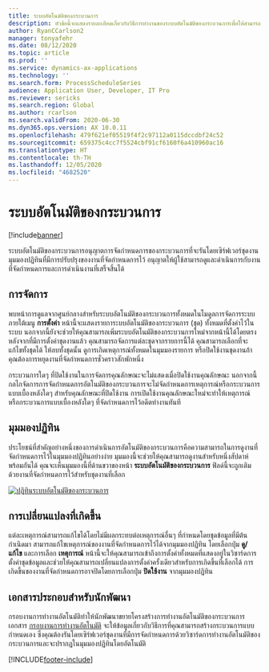 ```yaml
---
title: ระบบอัตโนมัติของกระบวนการ
description: หัวข้อนี้จะแสดงรายละเอียดเกี่ยวกับวิธีการทำงานของระบบอัตโนมัติของกระบวนการเพื่อให้สามารถจัดกำหนดการของกระบวนการที่จะรันโดยเซิร์ฟเวอร์ชุดงานได้อย่างง่าย
author: RyanCCarlson2
manager: tonyafehr
ms.date: 08/12/2020
ms.topic: article
ms.prod: ''
ms.service: dynamics-ax-applications
ms.technology: ''
ms.search.form: ProcessScheduleSeries
audience: Application User, Developer, IT Pro
ms.reviewer: sericks
ms.search.region: Global
ms.author: rcarlson
ms.search.validFrom: 2020-06-30
ms.dyn365.ops.version: AX 10.0.11
ms.openlocfilehash: 479f621ef05519f4f2c97112a0115dccdbf24c52
ms.sourcegitcommit: 659375c4cc7f5524cbf91cf6160f6a410960ac16
ms.translationtype: HT
ms.contentlocale: th-TH
ms.lasthandoff: 12/05/2020
ms.locfileid: "4682520"
---
```

# <a name="process-automation"></a>ระบบอัตโนมัติของกระบวนการ

[!include[banner](../includes/banner.md)]

ระบบอัตโนมัติของกระบวนการอนุญาตการจัดกำหนดการของกระบวนการที่จะรันโดยเซิร์ฟเวอร์ชุดงาน มุมมองปฏิทินที่มีการปรับปรุงของงานที่จัดกำหนดการไว้ อนุญาตให้ผู้ใช้สามารถดูและดำเนินการกับงานที่จัดกำหนดการและการดำเนินงานที่เสร็จสิ้นได้

## <a name="administration"></a>การจัดการ

พบหน้าการดูแลจากศูนย์กลางสำหรับระบบอัตโนมัติของกระบวนการทั้งหมดในโมดูลการจัดการระบบภายใต้เมนู **การตั้งค่า** หน้านี้จะแสดงรายการะบบอัตโนมัติของกระบวนการ (ชุด) ทั้งหมดที่ตั้งค่าไว้ในระบบ นอกจากนี้ยังจะช่วยให้คุณสามารถเพิ่มระบบอัตโนมัติของกระบวนการใหม่จากหน้านี้ได้โดยตรง หลังจากที่มีการตั้งค่าชุดงานแล้ว คุณสามารถจัดการแต่ละชุดจากรายการนี้ได้ คุณสามารถเลือกที่จะแก้ไขทั้งชุดได้ ให้ลบทั้งชุดนั้น ดูการเกิดเหตุการณ์ทั้งหมดในมุมมองรายการ หรือปิดใช้งานชุดงานถ้าคุณต้องการหยุดงานที่จัดกำหนดการชั่วคราวสักพักหนึ่ง 

กระบวนการใดๆ ที่ปิดใช้งานในการจัดการคุณลักษณะจะไม่แสดงเมื่อปิดใช้งานคุณลักษณะ นอกจากนี้ กลไกจัดการการจัดกำหนดการอัตโนมัติของกระบวนการจะไม่จัดกำหนดการเหตุการณ์หรือกระบวนการแบบเบื้องหลังใดๆ สำหรับคุณลักษณะที่ปิดใช้งาน การเปิดใช้งานคุณลักษณะใหม่จะทำให้เหตุการณ์หรือกระบวนการแบบเบื้องหลังใดๆ ที่จัดกำหนดการไว้อดีตทำงานทันที

## <a name="calendar-view"></a>มุมมองปฏิทิน

ประโยชน์ที่สำคัญอย่างหนึ่งของการดำเนินการอัตโนมัติของกระบวนการคือความสามารถในการดูงานที่จัดกำหนดการไว้ในมุมมองปฏิทินอย่างง่าย  มุมมองนี้จะช่วยให้คุณสามารถดูงานสำหรับหนึ่งสัปดาห์พร้อมกันได้ คุณจะเห็นมุมมองนี้ที่ด้านขวาของหน้า **ระบบอัตโนมัติของกระบวนการ** ฟิลด์นี้จะถูกเติมด้วยงานที่จัดกำหนดการไว้สำหรับชุดงานที่เลือก 

[![ปฎิทินระบบอัตโนมัติของกระบวนการ](./media/CalendarView2.png)](./media/CalendarView2.png)

## <a name="occurrence-changes"></a>การเปลี่ยนแปลงที่เกิดขึ้น

แต่ละเหตุการณ์สามารถแก้ไขได้โดยไม่มีผลกระทบต่อเหตุการณ์อื่นๆ ที่กำหนดโดยชุดข้อมูลที่มีต้นกำเนิดมา สามารถแก้ไขเหตุการณ์ของงานที่จัดกำหนดการไว้ได้จากมุมมองปฏิทิน โดยเลือกปุ่ม **ดู/แก้ไข** และการเลือก **เหตุการณ์** หน้านี้จะให้คุณสามารถเข้าถึงการตั้งค่าทั้งหมดที่แสดงอยู่ในวิซาร์ดการตั้งค่าชุดข้อมูลและช่วยให้คุณสามารถเปลี่ยนแปลงการตั้งค่าครั้งเดียวสำหรับการเกิดขึ้นที่เลือกได้ การเกิดขึ้นของงานที่จัดกำหนดการอาจปิดโดยการเลือกปุ่ม **ปิดใช้งาน** จากมุมมองปฏิทิน

## <a name="developer-documentation"></a>เอกสารประกอบสำหรับนักพัฒนา

กรอบงานการทำงานอัตโนมัติทำให้นักพัฒนาขยายโครงสร้างการทำงานอัตโนมัติของกระบวนการ เอกสาร [กรอบงานการทำงานอัตโนมัติ](../process-automation/process-automation-framework.md) จะให้ข้อมูลเกี่ยวกับวิธีการที่คุณสามารถสร้างกระบวนการแบบกำหนดเอง ซึ่งคุณต้องรันโดยเซิร์ฟเวอร์ชุดงานที่มีการจัดกำหนดการด้วยวิซาร์ดการทำงานอัตโนมัติของกระบวนการและจะปรากฏในมุมมองปฏิทินโดยอัตโนมัติ


[!INCLUDE[footer-include](../../../includes/footer-banner.md)]